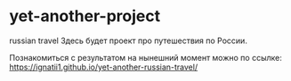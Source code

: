 # yet-another-project
russian travel
Здесь будет проект про путешествия по России.

Познакомиться с результатом на нынешний момент можно по ссылке:
https://ignatii1.github.io/yet-another-russian-travel/

